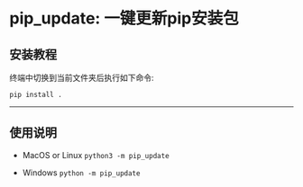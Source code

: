 # pip_update: 一键更新pip安装包

## 安装教程

终端中切换到当前文件夹后执行如下命令:

```pip install .```

---

## 使用说明

- MacOS or Linux
    ```python3 -m pip_update```

- Windows
    ```python -m pip_update```
